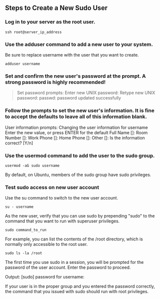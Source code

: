 ## Steps to Create a New Sudo User

### Log in to your server as the root user.
```
ssh root@server_ip_address
```
### Use the adduser command to add a new user to your system.

Be sure to replace username with the user that you want to create.
```
adduser username
```
### Set and confirm the new user's password at the prompt. A strong password is highly recommended!

> Set password prompts:
> Enter new UNIX password:
> Retype new UNIX password:
passwd: password updated successfully

### Follow the prompts to set the new user's information. It is fine to accept the defaults to leave all of this information blank.

User information prompts:
Changing the user information for username
Enter the new value, or press ENTER for the default
    Full Name []:
    Room Number []:
    Work Phone []:
    Home Phone []:
    Other []:
Is the information correct? [Y/n]

### Use the usermod command to add the user to the sudo group.
```
usermod -aG sudo username
```
By default, on Ubuntu, members of the sudo group have sudo privileges.

### Test sudo access on new user account

Use the su command to switch to the new user account.
```
su - username
```
As the new user, verify that you can use sudo by prepending "sudo" to the command that you want to run with superuser privileges.
```
sudo command_to_run
```
For example, you can list the contents of the /root directory, which is normally only accessible to the root user.
```
sudo ls -la /root
```
The first time you use sudo in a session, you will be prompted for the password of the user account. Enter the password to proceed.

Output:
[sudo] password for username:

If your user is in the proper group and you entered the password correctly, the command that you issued with sudo should run with root privileges.
